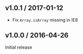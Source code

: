 ## v1.0.1 / 2017-01-12

- Fix `Array.isArray` missing in IE8

## v1.0.0 / 2016-04-26

Initial release
